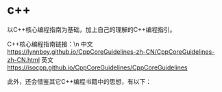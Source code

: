 # c++
以C++核心编程指南为基础，加上自己的理解的C++编程指引。

C++核心编程指南链接：\n
中文 https://lynnboy.github.io/CppCoreGuidelines-zh-CN/CppCoreGuidelines-zh-CN.html
英文 https://isocpp.github.io/CppCoreGuidelines/CppCoreGuidelines

此外，还会借鉴其它C++编程书籍中的思想，有以下：
